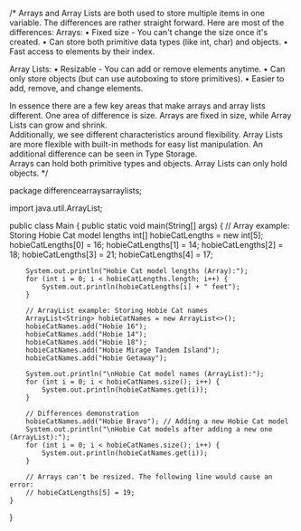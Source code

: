 /*
Arrays and Array Lists are both used to store multiple items in one variable. The differences are rather straight forward.  Here are most of the differences:
Arrays:
•	Fixed size - You can't change the size once it's created.
•	Can store both primitive data types (like int, char) and objects.
•	Fast access to elements by their index.

Array Lists:
•	Resizable - You can add or remove elements anytime.
•	Can only store objects (but can use autoboxing to store primitives).
•	Easier to add, remove, and change elements.


In essence there are a few key areas that make arrays and array lists different.  One area of difference is size. Arrays are fixed in size, while Array Lists can grow and shrink.  
Additionally, we see different characteristics around flexibility.  Array Lists are more flexible with built-in methods for easy list manipulation.  An additional difference can be seen in Type Storage.  
Arrays can hold both primitive types and objects. Array Lists can only hold objects.
*/

package differencearraysarraylists;

import java.util.ArrayList;

public class Main {
    public static void main(String[] args) {
        // Array example: Storing Hobie Cat model lengths
        int[] hobieCatLengths = new int[5];
        hobieCatLengths[0] = 16;
        hobieCatLengths[1] = 14;
        hobieCatLengths[2] = 18;
        hobieCatLengths[3] = 21;
        hobieCatLengths[4] = 17;

        System.out.println("Hobie Cat model lengths (Array):");
        for (int i = 0; i < hobieCatLengths.length; i++) {
            System.out.println(hobieCatLengths[i] + " feet");
        }

        // ArrayList example: Storing Hobie Cat names
        ArrayList<String> hobieCatNames = new ArrayList<>();
        hobieCatNames.add("Hobie 16");
        hobieCatNames.add("Hobie 14");
        hobieCatNames.add("Hobie 18");
        hobieCatNames.add("Hobie Mirage Tandem Island");
        hobieCatNames.add("Hobie Getaway");

        System.out.println("\nHobie Cat model names (ArrayList):");
        for (int i = 0; i < hobieCatNames.size(); i++) {
            System.out.println(hobieCatNames.get(i));
        }

        // Differences demonstration
        hobieCatNames.add("Hobie Bravo"); // Adding a new Hobie Cat model
        System.out.println("\nHobie Cat models after adding a new one (ArrayList):");
        for (int i = 0; i < hobieCatNames.size(); i++) {
            System.out.println(hobieCatNames.get(i));
        }

        // Arrays can't be resized. The following line would cause an error:
        // hobieCatLengths[5] = 19;
    }
}
